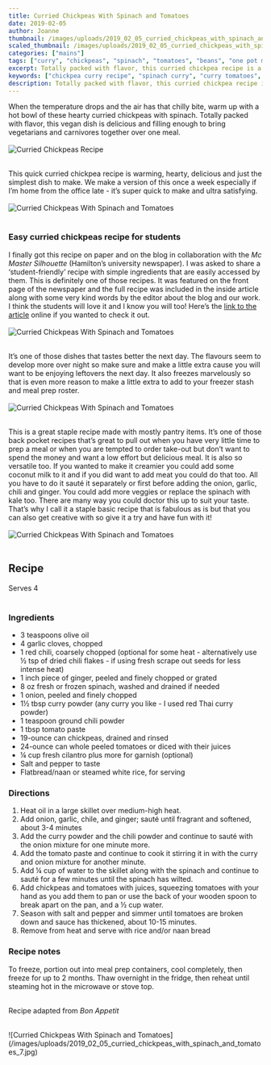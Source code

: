 ```yaml
---
title: Curried Chickpeas With Spinach and Tomatoes
date: 2019-02-05
author: Joanne
thumbnail: /images/uploads/2019_02_05_curried_chickpeas_with_spinach_and_tomatoes_1.jpg
scaled_thumbnail: /images/uploads/2019_02_05_curried_chickpeas_with_spinach_and_tomatoes_0.jpg
categories: ["mains"]
tags: ["curry", "chickpeas", "spinach", "tomatoes", "beans", "one pot meals", "vegan"]
excerpt: Totally packed with flavor, this curried chickpea recipe is a great vegan dish that is delicious and filling
keywords: ["chickpea curry recipe", "spinach curry", "curry tomatoes", "chickpea and spinach", "vegan dishes", "vegan curry", "easy curry"]
description: Totally packed with flavor, this curried chickpea recipe is a great vegan dish that is delicious and filling.
---
```


When the temperature drops and the air has that chilly bite, warm up with a hot bowl of these hearty curried chickpeas with spinach. Totally packed with flavor, this vegan dish is delicious and filling enough to bring vegetarians and carnivores together over one meal.
</br>
</br>
![Curried Chickpeas Recipe](/images/uploads/2019_02_05_curried_chickpeas_with_spinach_and_tomatoes_2.jpg)
</br>
</br>

This quick curried chickpea recipe is warming, hearty, delicious and just the simplest dish to make. We make a version of this once a week especially if I’m home from the office late - it’s super quick to make and ultra satisfying.
</br>
</br>
![Curried Chickpeas With Spinach and Tomatoes](/images/uploads/2019_02_05_curried_chickpeas_with_spinach_and_tomatoes_3.jpg)
</br>
</br>

### Easy curried chickpeas recipe for students
I finally got this recipe on paper and on the blog in collaboration with the _Mc Master Silhouette_ (Hamilton’s university newspaper). I was asked to share a ‘student-friendly’ recipe with simple ingredients that are easily accessed by them. This is definitely one of those recipes. It was featured on the front page of the newspaper and the full recipe was included in the inside article along with some very kind words by the editor about the blog and our work. I think the students will love it and I know you will too! Here’s the [link to the article](https://www.thesil.ca/in-the-kitchen-with-joanne-rappos) online if you wanted to check it out.
</br>
</br>
![Curried Chickpeas With Spinach and Tomatoes](/images/uploads/2019_02_05_curried_chickpeas_with_spinach_and_tomatoes_4.jpg)
</br>
</br>

It’s one of those dishes that tastes better the next day. The flavours seem to develop more over night so make sure and make a little extra cause you will want to be enjoying leftovers the next day. It also freezes marvelously so that is even more reason to make a little extra to add to your freezer stash and meal prep roster.
</br>
</br>
![Curried Chickpeas With Spinach and Tomatoes](/images/uploads/2019_02_05_curried_chickpeas_with_spinach_and_tomatoes_5.jpg)
</br>
</br>

This is a great staple recipe made with mostly pantry items. It’s one of those back pocket recipes that’s great to pull out when you have very little time to prep a meal or when you are tempted to order take-out but don’t want to spend the money and want a low effort but delicious meal. It is also so versatile too. If you wanted to make it creamier you could add some coconut milk to it and if you did want to add meat you could do that too. All you have to do it sauté it separately or first before adding the onion, garlic, chili and ginger. You could add more veggies or replace the spinach with kale too. There are many way you could doctor this up to suit your taste. That’s why I call it a staple basic recipe that is fabulous as is but that you can also get creative with so give it a try and have fun with it!
</br>
</br>
![Curried Chickpeas With Spinach and Tomatoes](/images/uploads/2019_02_05_curried_chickpeas_with_spinach_and_tomatoes_6.jpg)
</br>
</br>

## Recipe
Serves 4
</br>
</br>

### Ingredients

* <span itemprop="ingredients"> 3 teaspoons olive oil </span>
* <span itemprop="ingredients"> 4 garlic cloves, chopped</span>
* <span itemprop="ingredients"> 1 red chili, coarsely chopped (optional for some heat - alternatively use &frac12; tsp of dried chili flakes - if using fresh scrape out seeds for less intense heat) </span>
* <span itemprop="ingredients"> 1 inch piece of ginger, peeled and finely chopped or grated </span>
* <span itemprop="ingredients"> 8 oz fresh or frozen spinach, washed and drained if needed</span>
* <span itemprop="ingredients"> 1 onion, peeled and finely chopped</span>
* <span itemprop="ingredients"> 1&frac12; tbsp curry powder (any curry you like - I used red Thai curry powder)</span>
* <span itemprop="ingredients"> 1 teaspoon ground chili powder</span>
* <span itemprop="ingredients"> 1 tbsp tomato paste </span>
* <span itemprop="ingredients"> 19-ounce can chickpeas, drained and rinsed </span>
* <span itemprop="ingredients"> 24-ounce can whole peeled tomatoes or diced with their juices </span>
* <span itemprop="ingredients"> &frac14; cup fresh cilantro plus more for garnish (optional) </span>
* <span itemprop="ingredients"> Salt and pepper to taste </span>
* <span itemprop="ingredients"> Flatbread/naan or steamed white rice, for serving</span>

### Directions

1. Heat oil in a large skillet over medium-high heat. 
2. Add onion, garlic, chile, and ginger; sauté until fragrant and softened, about 3-4 minutes
3. Add the curry powder and the chili powder and continue to sauté with the onion mixture for one minute more.  
4. Add the tomato paste and continue to cook it stirring it in with the curry and onion mixture for another minute.
5. Add &frac14; cup of water to the skillet along with the spinach and continue to sauté for a few minutes until the spinach has wilted.
6. Add chickpeas and tomatoes with juices, squeezing tomatoes with your hand as you add them to pan or use the back of your wooden spoon to break apart on the pan, and a &frac12; cup water. 
7. Season with salt and pepper and simmer until tomatoes are broken down and sauce has thickened, about 10-15 minutes.
8. Remove from heat and serve with rice and/or naan bread

### Recipe notes
To freeze, portion out into meal prep containers, cool completely, then freeze for up to 2 months. Thaw overnight in the fridge, then reheat until steaming hot in the microwave or stove top.
</br>
</br>

Recipe adapted from _Bon Appetit_

</br>
![Curried Chickpeas With Spinach and Tomatoes](/images/uploads/2019_02_05_curried_chickpeas_with_spinach_and_tomatoes_7.jpg)
